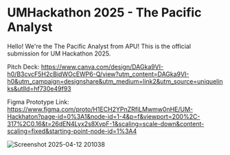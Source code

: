 # UMHackathon 2025 - The Pacific Analyst

Hello! We're the The Pacific Analyst from APU!
This is the official submission for UM Hackathon 2025.

Pitch Deck: 
https://www.canva.com/design/DAGka9VI-h0/B3cvcF5H2cBidWOcEWP6-Q/view?utm_content=DAGka9VI-h0&utm_campaign=designshare&utm_medium=link2&utm_source=uniquelinks&utlId=hf730e49f93

Figma Prototype Link: 
https://www.figma.com/proto/H1ECH2YPnZRfiLMwmw0nHE/UM-Hackhaton?page-id=0%3A1&node-id=1-4&p=f&viewport=200%2C-317%2C0.16&t=26dEN4Lyx2s8XvpF-1&scaling=scale-down&content-scaling=fixed&starting-point-node-id=1%3A4


![Screenshot 2025-04-12 201038](https://github.com/user-attachments/assets/b959645a-d340-4c52-b88b-a66b2196e9a0)
